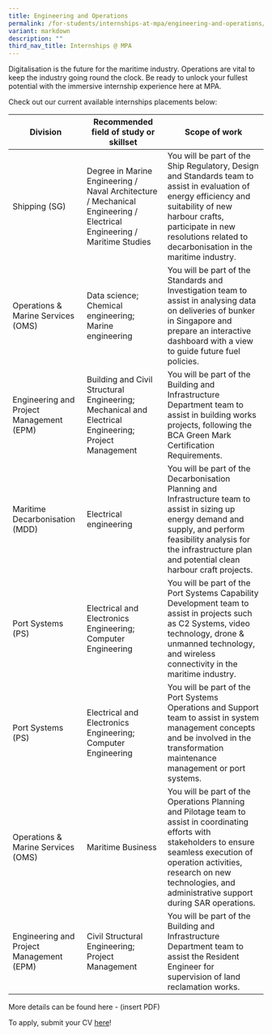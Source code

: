 ```yaml
---
title: Engineering and Operations
permalink: /for-students/internships-at-mpa/engineering-and-operations/
variant: markdown
description: ""
third_nav_title: Internships @ MPA
---
```

Digitalisation is the future for the maritime industry. Operations are vital to keep the industry going round the clock. Be ready to unlock your fullest potential with the immersive internship experience here at MPA. 

Check out our current available internships placements below:

| Division | Recommended field of study or skillset | Scope of work |
| -------- | -------- | -------- |
| Shipping (SG)      | Degree in Marine Engineering / Naval Architecture / Mechanical Engineering / Electrical Engineering / Maritime Studies     | You will be part of the Ship Regulatory, Design and Standards team to assist in evaluation of energy efficiency and suitability of new harbour crafts, participate in new resolutions related to decarbonisation in the maritime industry.     |
| Operations & Marine Services (OMS)      | Data science; Chemical engineering; Marine engineering     | You will be part of the Standards and Investigation team to assist in analysing data on deliveries of bunker in Singapore and prepare an interactive dashboard with a view to guide future fuel policies.     |
| Engineering and Project Management (EPM)      | Building and Civil Structural Engineering; Mechanical and Electrical Engineering; Project Management     | You will be part of the Building and Infrastructure Department team to assist in building works projects, following the BCA Green Mark Certification Requirements.      |
| Maritime Decarbonisation (MDD)      | Electrical engineering     | You will be part of the Decarbonisation Planning and Infrastructure team to assist in sizing up energy demand and supply, and perform feasibility analysis for the infrastructure plan and potential clean harbour craft projects.     |
| Port Systems (PS)      | Electrical and Electronics Engineering; Computer Engineering     | You will be part of the Port Systems Capability Development team to assist in projects such as C2 Systems, video technology, drone & unmanned technology, and wireless connectivity in the maritime industry.     |
| Port Systems (PS)      | Electrical and Electronics Engineering; Computer Engineering     | You will be part of the Port Systems Operations and Support team to assist in system management concepts and be involved in the transformation maintenance management or port systems.     |
| Operations & Marine Services (OMS)     | Maritime Business     | You will be part of the Operations Planning and Pilotage team to assist in coordinating efforts with stakeholders to ensure seamless execution of operation activities, research on new technologies, and administrative support during SAR operations.     |
| Engineering and Project Management (EPM)      | Civil Structural Engineering; Project Management     | You will be part of the Building and Infrastructure Department team to assist the Resident Engineer for supervision of land reclamation works.     |

More details can be found here - (insert PDF)

To apply, submit your CV [here](forms.sg)!